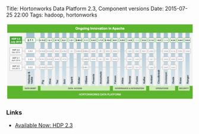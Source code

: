 Title: Hortonworks Data Platform 2.3, Component versions
Date: 2015-07-25 22:00
Tags: hadoop, hortonworks

![Hortonworks Data Platform 2.3 Component versions](images/hortonworks-2.3-versions.png)

### Links

- [Available Now: HDP 2.3](http://hortonworks.com/blog/available-now-hdp-2-3/)
